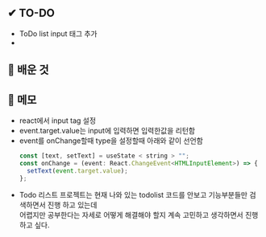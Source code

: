 ## ✔ TO-DO

- ToDo list input 태그 추가
-

## 💾 배운 것

## 📝 메모

- react에서 input tag 설정
- event.target.value는 input에 입력하면 입력한값을 리턴함
- event를 onChange할때 type을 설정할때 아래와 같이 선언함
  ```typescript
  const [text, setText] = useState < string > "";
  const onChange = (event: React.ChangeEvent<HTMLInputElement>) => {
    setText(event.target.value);
  };
  ```
- Todo 리스트 프로젝트는 현재 나와 있는 todolist 코드를 안보고 기능부분들만 검색하면서 진행 하고 있는데 <br />
  어렵지만 공부한다는 자세로 어떻게 해결해야 할지 계속 고민하고 생각하면서 진행하고 싶다.
